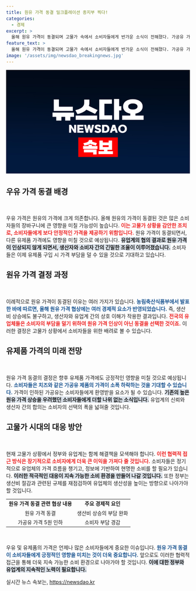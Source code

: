 ```yaml
---
title: 원유 가격 동결 밀크플레이션 종지부 찍다!
categories:
  - 경제
excerpt: >
  올해 원유 가격이 동결되며 고물가 속에서 소비자들에게 반가운 소식이 전해졌다. 가공유 가격은 소폭 하락했으며, 이는 생산자와 유업계의 협상 결과다.
feature_text: >
  올해 원유 가격이 동결되며 고물가 속에서 소비자들에게 반가운 소식이 전해졌다. 가공유 가격은 소폭 하락했으며, 이는 생산자와 유업계의 협상 결과다.
image: '/assets/img/newsdao_breakingnews.jpg'
---
```


<p><img src="/assets/img/newsdao_breakingnews.jpg" alt="cryptoinkorea 속보" /></p>

<h2 data-ke-size="size26">우유 가격 동결 배경</h2>

<p data-ke-size="size16">&nbsp;</p>

<p>우유 가격은 원유의 가격에 크게 의존합니다. 올해 원유의 가격이 동결된 것은 많은 소비자들의 장바구니에 큰 영향을 미칠 가능성이 높습니다. <b><span style="color: #ee2323;">이는 고물가 상황을 감안한 조치로, 소비자들에게 보다 안정적인 가격을 제공하기 위함입니다.</span></b> 원유 가격이 동결되면서, 다른 유제품 가격에도 영향을 미칠 것으로 예상됩니다. <b><span style="background-color: #21538527;">유업계의 협의 결과로 원유 가격이 인상되지 않게 되면서, 생산자와 소비자 간의 긴밀한 조율이 이루어졌습니다.</span></b> 소비자들은 이제 유제품 구입 시 가격 부담을 덜 수 있을 것으로 기대하고 있습니다. </p>

<h2 data-ke-size="size26">원유 가격 결정 과정</h2>

<p data-ke-size="size16">&nbsp;</p>

<p>이례적으로 원유 가격이 동결된 이유는 여러 가지가 있습니다. <b><span style="color: #1a5490;">농림축산식품부에서 발표한 바에 따르면, 올해 원유 가격 협상에는 여러 경제적 요소가 반영되었습니다.</span></b> 즉, 생산비 상승에도 불구하고, 생산자와 유업계 간의 상호 이해가 작용한 결과입니다. <b><span style="color: #ee2323;">전국의 유업체들은 소비자의 부담을 덜기 위하여 원유 가격 인상이 아닌 동결을 선택한 것이죠.</span></b> 이러한 결정은 고물가 상황에서 소비자들을 위한 배려로 볼 수 있습니다. </p>

<h2 data-ke-size="size26">유제품 가격의 미래 전망</h2>

<p data-ke-size="size16">&nbsp;</p>

<p>원유 가격 동결의 결정은 향후 유제품 가격에도 긍정적인 영향을 미칠 것으로 예상됩니다. <b><span style="color: #1a5490;">소비자들은 치즈와 같은 가공유 제품의 가격이 소폭 하락하는 것을 기대할 수 있습니다.</span></b> 가격이 인하된 가공유는 소비자들에게 환영받을 요소가 될 수 있습니다. <b><span style="background-color: #21538527;">기존의 높은 원유 가격 상승을 우려했던 소비자들에게 더할 나위 없는 소식입니다.</span></b> 유업계의 신뢰와 생산자 간의 합의는 소비자의 선택의 폭을 넓혀줄 것입니다. </p>

<h2 data-ke-size="size26">고물가 시대의 대응 방안</h2>

<p data-ke-size="size16">&nbsp;</p>

<p>현재 고물가 상황에서 정부와 유업계는 함께 해결책을 모색해야 합니다. <b><span style="color: #ee2323;">이런 협력적 접근 방식은 장기적으로 소비자에게 더욱 큰 이익을 가져다 줄 것입니다.</span></b> 소비자들은 정기적으로 유업체의 가격 흐름을 챙기고, 정보에 기반하여 현명한 소비를 할 필요가 있습니다. <b><span style="background-color: #21538527;">이러한 적극적인 대응이 지속 가능한 소비 환경을 만들어 나갈 것입니다.</span></b> 또한 정부는 생산비 절감과 관련된 규제를 재점검하여 유업체의 생산성을 높이는 방향으로 나아가야 할 것입니다. </p>

<table>
  <tr>
    <td style="text-align: center; height: 17px;"><b>원유 가격 동결 관련 협상 내용</b></td>
    <td style="text-align: center; height: 17px;"><b>주요 경제적 요인</b></td>
  </tr>
  <tr>
    <td style="text-align: center; height: 17px;">원유 가격 동결</td>
    <td style="text-align: center; height: 17px;">생산비 상승의 부담 완화</td>
  </tr>
  <tr>
    <td style="text-align: center; height: 17px;">가공유 가격 5원 인하</td>
    <td style="text-align: center; height: 17px;">소비자 부담 경감</td>
  </tr>
</table>

<p data-ke-size="size16">&nbsp;</p>

<p>우유 및 유제품의 가격은 언제나 많은 소비자들에게 중요한 이슈입니다. <b><span style="color: #1a5490;">원유 가격 동결이 소비자들에게 긍정적인 영향을 미치는 것이 더욱 중요합니다.</span></b> 앞으로도 이러한 협력적 접근을 통해 더욱 지속 가능한 소비 환경으로 나아가야 할 것입니다. <b><span style="background-color: #21538527;">이에 대한 정부와 유업계의 지속적인 노력이 필요합니다.</span></b></p>
실시간 뉴스 속보는, <a href="https://newsdao.kr" rel="dofollow">https://newsdao.kr</a>


